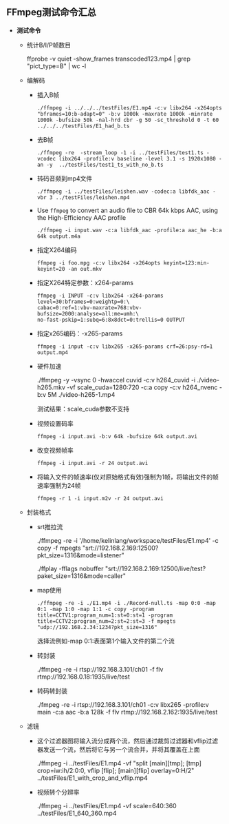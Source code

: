 ## FFmpeg测试命令汇总

- **测试命令**
  - 统计B/I/P帧数目
    
    ffprobe -v quiet -show_frames transcoded123.mp4 | grep "pict_type=B" | wc -l
    
  - 编解码
  
    - 插入B帧
  
      `./ffmpeg -i ../../../testFiles/E1.mp4 -c:v libx264 -x264opts "bframes=10:b-adapt=0" -b:v 1000k -maxrate 1000k -minrate 1000k -bufsize 50k -nal-hrd cbr -g 50 -sc_threshold 0 -t 60 ../../../testFiles/E1_had_b.ts`
  
    - 去B帧
  
      `./ffmpeg -re  -stream_loop -1 -i ../testFiles/test1.ts -vcodec libx264 -profile:v baseline -level 3.1 -s 1920x1080 -an -y  ../testFiles/test1_ts_with_no_b.ts`
  
    - 转码音频到mp4文件
  
      `./ffmpeg -i ../testFiles/leishen.wav -codec:a libfdk_aac -vbr 3 ../testFiles/leishen.mp4`
  
    - Use `ffmpeg` to convert an audio file to CBR 64k kbps AAC, using the High-Efficiency AAC profile
  
      `./ffmpeg -i input.wav -c:a libfdk_aac -profile:a aac_he -b:a 64k output.m4a`
  
    - 指定X264编码
  
      `ffmpeg -i foo.mpg -c:v libx264 -x264opts keyint=123:min-keyint=20 -an out.mkv`
  
    - 指定X264特定参数：x264-params
  
      ```
      ffmpeg -i INPUT -c:v libx264 -x264-params level=30:bframes=0:weightp=0:\
      cabac=0:ref=1:vbv-maxrate=768:vbv-bufsize=2000:analyse=all:me=umh:\
      no-fast-pskip=1:subq=6:8x8dct=0:trellis=0 OUTPUT
      ```
  
    - 指定x265编码：-x265-params
  
      ```
      ffmpeg -i input -c:v libx265 -x265-params crf=26:psy-rd=1 output.mp4
      ```
      
    - 硬件加速
  
      ./ffmpeg -y -vsync 0 -hwaccel cuvid -c:v h264_cuvid -i ./video-h265.mkv -vf
      scale_cuda=1280:720 -c:a copy -c:v h264_nvenc -b:v 5M ./video-h265-1.mp4  
  
      测试结果：scale_cuda参数不支持
      
    - 视频设置码率
  
      ```
      ffmpeg -i input.avi -b:v 64k -bufsize 64k output.avi
      ```
  
    - 改变视频帧率
  
      ```
      ffmpeg -i input.avi -r 24 output.avi
      ```
  
    - 将输入文件的帧速率(仅对原始格式有效)强制为1帧，将输出文件的帧速率强制为24帧
  
      ```
      ffmpeg -r 1 -i input.m2v -r 24 output.avi
      ```
  
  - 封装格式
  
    - srt推拉流
  
      ./ffmpeg -re -i '/home/kelinlang/workspace/testFiles/E1.mp4' -c copy -f mpegts "srt://192.168.2.169:12500?pkt_size=1316&mode=listener"
  
      ./ffplay -fflags nobuffer "srt://192.168.2.169:12500/live/test?paket_size=1316&mode=caller"
  
    - map使用
  
      `./ffmpeg -re -i ./E1.mp4 -i ./Record-null.ts -map 0:0 -map 0:1 -map 1:0 -map 1:1 -c copy -program title=CCTV1:program_num=1:st=0:st=1 -program title=CCTV2:program_num=2:st=2:st=3 -f mpegts "udp://192.168.2.34:1234?pkt_size=1316"`
  
      选择流例如-map 0:1:表面第1个输入文件的第二个流
  
    - 转封装
  
      ./ffmpeg -re -i rtsp://192.168.3.101/ch01  -f flv rtmp://192.168.0.18:1935/live/test
  
    - 转码转封装
  
      ./fmpeg -re -i rtsp://192.168.3.101/ch01 -c:v libx265 -profile:v main -c:a aac -b:a 128k -f flv rtmp://192.168.2.162:1935/live/test
  
  - 滤镜
  
    - 这个过滤器图将输入流分成两个流，然后通过裁剪过滤器和vflip过滤器发送一个流，然后将它与另一个流合并，并将其覆盖在上面
  
      ./ffmpeg -i ../testFiles/E1.mp4 -vf "split [main][tmp]; [tmp] crop=iw:ih/2:0:0, vflip [flip]; [main][flip] overlay=0:H/2" ../testFiles/E1_with_crop_and_vflip.mp4
  
    - 视频转个分辨率
  
      ./ffmpeg -i ../testFiles/E1.mp4 -vf scale=640:360 ../testFiles/E1_640_360.mp4
    
    
    
    



